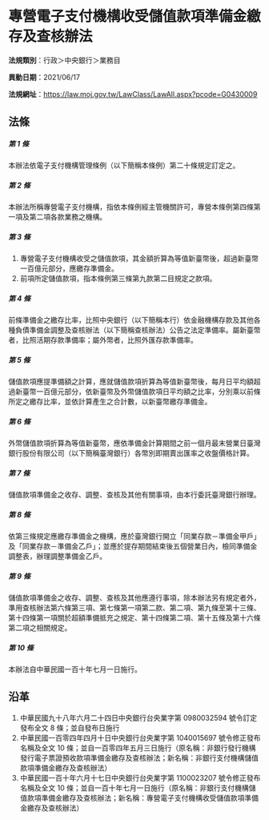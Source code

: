 # 專營電子支付機構收受儲值款項準備金繳存及查核辦法




**法規類別**：行政＞中央銀行＞業務目

**異動日期**：2021/06/17  

**法規網址**：https://law.moj.gov.tw/LawClass/LawAll.aspx?pcode=G0430009



## 法條
##### 第 1 條
本辦法依電子支付機構管理條例（以下簡稱本條例）第二十條規定訂定之。

##### 第 2 條
本辦法所稱專營電子支付機構，指依本條例經主管機關許可，專營本條例第四條第一項及第二項各款業務之機構。

##### 第 3 條
1. 專營電子支付機構收受之儲值款項，其金額折算為等值新臺幣後，超過新臺幣一百億元部分，應繳存準備金。
1. 前項所定儲值款項，指本條例第三條第九款第二目規定之款項。

##### 第 4 條
前條準備金之繳存比率，比照中央銀行（以下簡稱本行）依金融機構存款及其他各種負債準備金調整及查核辦法（以下簡稱查核辦法）公告之法定準備率。屬新臺幣者，比照活期存款準備率；屬外幣者，比照外匯存款準備率。

##### 第 5 條
儲值款項應提準備額之計算，應就儲值款項折算為等值新臺幣後，每月日平均額超過新臺幣一百億元部分，依新臺幣及外幣儲值款項日平均額之比率，分別乘以前條所定之繳存比率，並依計算產生之合計數，以新臺幣繳存準備金。

##### 第 6 條
外幣儲值款項折算為等值新臺幣，應依準備金計算期間之前一個月最末營業日臺灣銀行股份有限公司（以下簡稱臺灣銀行）各幣別即期賣出匯率之收盤價格計算。

##### 第 7 條
儲值款項準備金之收存、調整、查核及其他有關事項，由本行委託臺灣銀行辦理。

##### 第 8 條
依第三條規定應繳存準備金之機構，應於臺灣銀行開立「同業存款－準備金甲戶」及「同業存款－準備金乙戶」；並應於提存期間結束後五個營業日內，檢同準備金調整表，辦理調整準備金乙戶。

##### 第 9 條
儲值款項準備金之收存、調整、查核及其他應遵行事項，除本辦法另有規定者外，準用查核辦法第六條第三項、第七條第一項第二款、第二項、第九條至第十三條、第十四條第一項關於超額準備抵充之規定、第十四條第二項、第十五條及第十六條第二項之相關規定。

##### 第 10 條
本辦法自中華民國一百十年七月一日施行。

## 沿革
1. 中華民國九十八年六月二十四日中央銀行台央業字第 0980032594 號令訂定發布全文 8  條；並自發布日施行
1. 中華民國一百零四年四月十日中央銀行台央業字第 1040015697 號令修正發布名稱及全文 10 條；並自一百零四年五月三日施行（原名稱：非銀行發行機構發行電子票證預收款項準備金繳存及查核辦法；新名稱：非銀行支付機構儲值款項準備金繳存及查核辦法）
1. 中華民國一百十年六月十七日中央銀行台央業字第 1100023207 號令修正發布名稱及全文 10 條；並自一百十年七月一日施行（原名稱：非銀行支付機構儲值款項準備金繳存及查核辦法；新名稱：專營電子支付機構收受儲值款項準備金繳存及查核辦法）
